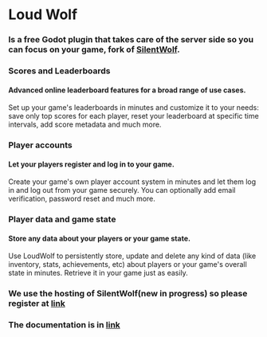 # Loud Wolf
### Is a free Godot plugin that takes care of the server side so you can focus on your game, fork of [SilentWolf](https://silentwolf.com/).


### Scores and Leaderboards
#### Advanced online leaderboard features for a broad range of use cases.
Set up your game's leaderboards in minutes and customize it to your needs: save only top scores for each player, reset your leaderboard at specific time intervals, add score metadata and much more.

### Player accounts
#### Let your players register and log in to your game.
Create your game's own player account system in minutes and let them log in and log out from your game securely.
You can optionally add email verification, password reset and much more.

### Player data and game state
#### Store any data about your players or your game state.
Use LoudWolf to persistently store, update and delete any kind of data (like inventory, stats, achievements, etc) about players or your game's overall state in minutes. Retrieve it in your game just as easily.

### We use the hosting of SilentWolf(new in progress) so please register at [link](http://silentwolf.com/auth)
### The documentation is in [link](https://loudwolf.angelator312.top/docs/intro)
